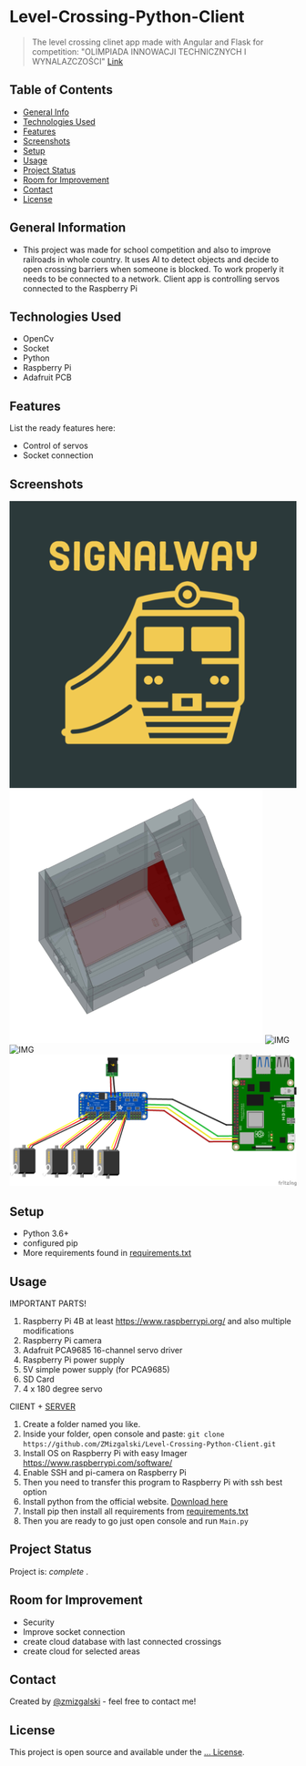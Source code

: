 # Level-Crossing-Python-Client
> The level crossing clinet app made with Angular and Flask for competition: "OLIMPIADA INNOWACJI TECHNICZNYCH I WYNALAZCZOŚCI" [Link](https://www.pzswir.pl/olimpiada)

## Table of Contents
* [General Info](#general-information)
* [Technologies Used](#technologies-used)
* [Features](#features)
* [Screenshots](#screenshots)
* [Setup](#setup)
* [Usage](#usage)
* [Project Status](#project-status)
* [Room for Improvement](#room-for-improvement)
* [Contact](#contact)
* [License](#license)

## General Information
- This project was made for school competition and also to improve railroads in whole country. It uses AI to detect objects and decide to open crossing barriers when someone is blocked. To work properly it needs to be connected to a network. Client app is controlling servos connected to the Raspberry Pi

## Technologies Used
- OpenCv
- Socket
- Python
- Raspberry Pi
- Adafruit PCB

## Features
List the ready features here:
- Control of servos
- Socket connection

## Screenshots
![IMG](https://github.com/ZMizgalski/Level-Crossing-Python-Client/blob/master/imgs/logo.png)
![IMG](https://github.com/ZMizgalski/Level-Crossing-Python-Client/blob/master/imgs/1.png)
![IMG](https://github.com/ZMizgalski/Level-Crossing-Python-Client/blob/master/imgs/2.png)
![IMG](https://github.com/ZMizgalski/Level-Crossing-Python-Client/blob/master/imgs/3.jpg)
![IMG](https://github.com/ZMizgalski/Level-Crossing-Python-Client/blob/master/imgs/4.png)


## Setup
- Python 3.6+
- configured pip
- More requirements found in [requirements.txt](https://github.com/ZMizgalski/Level-Crossing-Python-Client/blob/master/requirements.txt)

## Usage

IMPORTANT PARTS!
1. Raspberry Pi 4B at least https://www.raspberrypi.org/ and also multiple modifications
2. Raspberry Pi camera
3. Adafruit PCA9685 16-channel servo driver
4. Raspberry Pi power supply
5. 5V simple power supply (for PCA9685)
6. SD Card
7. 4 x 180 degree servo

ClIENT + [SERVER](https://github.com/ZMizgalski/Level-Crossing-Python-Server) 
1. Create a folder named you like.
2. Inside your folder, open console and paste: `git clone https://github.com/ZMizgalski/Level-Crossing-Python-Client.git`
3. Install OS on Raspberry Pi with easy Imager https://www.raspberrypi.com/software/
4. Enable SSH and pi-camera on Raspberry Pi
5. Then you need to transfer this program to Raspberry Pi with ssh best option
6. Install python from the official website. [Download here](https://www.python.org/downloads/)
7. Install pip then install all requirements from [requirements.txt](https://github.com/ZMizgalski/Level-Crossing-Python-Client/blob/master/requirements.txt)
7. Then you are ready to go just open console and run `Main.py`

## Project Status
Project is:  _complete_ .

## Room for Improvement
- Security
- Improve socket connection
- create cloud database with last connected crossings
- create cloud for selected areas

## Contact
Created by [@zmizgalski](https://zmizgalski.github.io/) - feel free to contact me!

## License
This project is open source and available under the [... License](https://github.com/ZMizgalski/Level-Crossing-Python-Client/blob/master/LICENSE).
